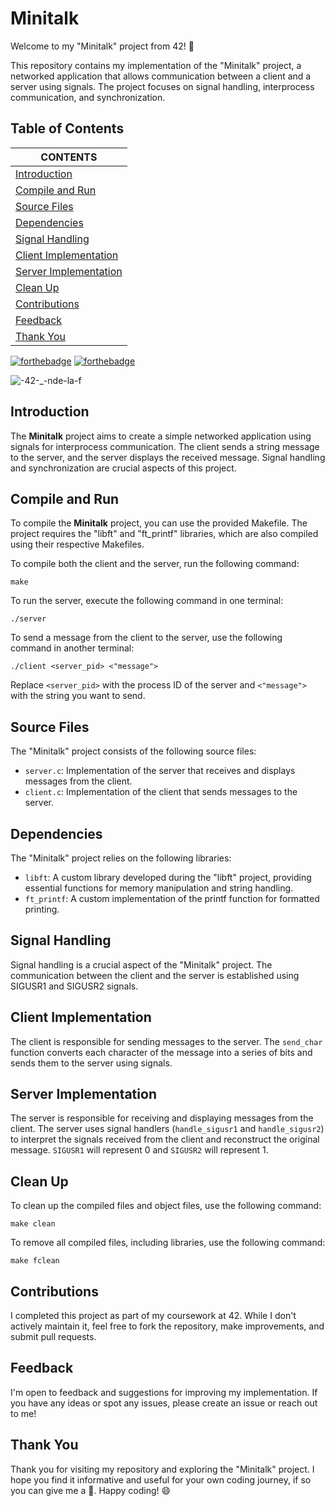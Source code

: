 # Minitalk

Welcome to my "Minitalk" project from 42! 🚀

This repository contains my implementation of the "Minitalk" project, a networked application that allows communication between a client and a server using signals. The project focuses on signal handling, interprocess communication, and synchronization.

## Table of Contents
|              CONTENTS                |
|-----------------------------------------------------| 
| [Introduction](#introduction)|
| [Compile and Run](#compile-and-run)|
| [Source Files](#source-files)|
| [Dependencies](#dependencies)|
| [Signal Handling](#signal-handling)|
| [Client Implementation](#client-implementation)|
| [Server Implementation](#server-implementation)|
| [Clean Up](#clean-up)|
| [Contributions](#contributions)|
| [Feedback](#feedback) |
| [Thank You](#thank-you) |

[![forthebadge](https://forthebadge.com/images/badges/made-with-c.svg)](https://forthebadge.com)
[![forthebadge](https://forthebadge.com/images/badges/built-with-love.svg)](https://forthebadge.com)
 
 
![-42-_-nde-la-f](https://user-images.githubusercontent.com/87651732/235460785-6127a6ab-9f43-4b99-a43e-ea90040dab67.svg)

## Introduction

The **Minitalk** project aims to create a simple networked application using signals for interprocess communication. The client sends a string message to the server, and the server displays the received message. Signal handling and synchronization are crucial aspects of this project.

## Compile and Run

To compile the **Minitalk** project, you can use the provided Makefile. The project requires the "libft" and "ft_printf" libraries, which are also compiled using their respective Makefiles.

To compile both the client and the server, run the following command:

```make```

To run the server, execute the following command in one terminal:

```./server```

To send a message from the client to the server, use the following command in another terminal:

```./client <server_pid> <"message">```



Replace `<server_pid>` with the process ID of the server and `<"message">` with the string you want to send.

## Source Files

The "Minitalk" project consists of the following source files:

- `server.c`: Implementation of the server that receives and displays messages from the client.
- `client.c`: Implementation of the client that sends messages to the server.

## Dependencies

The "Minitalk" project relies on the following libraries:

- `libft`: A custom library developed during the "libft" project, providing essential functions for memory manipulation and string handling.
- `ft_printf`: A custom implementation of the printf function for formatted printing.

## Signal Handling

Signal handling is a crucial aspect of the "Minitalk" project. The communication between the client and the server is established using SIGUSR1 and SIGUSR2 signals.

## Client Implementation

The client is responsible for sending messages to the server. The `send_char` function converts each character of the message into a series of bits and sends them to the server using signals.

## Server Implementation

The server is responsible for receiving and displaying messages from the client. The server uses signal handlers (`handle_sigusr1` and `handle_sigusr2`) to interpret the signals received from the client and reconstruct the original message. ```SIGUSR1``` will represent 0 and ```SIGUSR2``` will represent 1.

## Clean Up

To clean up the compiled files and object files, use the following command:

```make clean```

To remove all compiled files, including libraries, use the following command:

```make fclean```


## Contributions

I completed this project as part of my coursework at 42. While I don't actively maintain it, feel free to fork the repository, make improvements, and submit pull requests.

## Feedback

I'm open to feedback and suggestions for improving my implementation. If you have any ideas or spot any issues, please create an issue or reach out to me!

## Thank You

Thank you for visiting my repository and exploring the "Minitalk" project. I hope you find it informative and useful for your own coding journey, if so you can give me a 🌟. Happy coding! 😄




